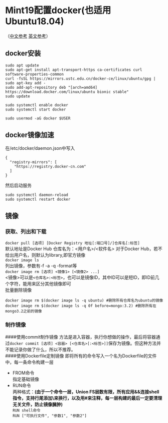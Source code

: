 # Mint19配置docker(也适用Ubuntu18.04)
（[中文参考](https://yeasy.gitbooks.io/docker_practice/install/mirror.html)
[英文参考](https://docs.docker.com/install/linux/docker-ce/ubuntu/#install-docker-ce)）
## docker安装
```
sudo apt update
sudo apt-get install apt-transport-https ca-certificates curl software-properties-common
curl -fsSL https://mirrors.ustc.edu.cn/docker-ce/linux/ubuntu/gpg | sudo apt-key add -
sudo add-apt-repository deb "[arch=amd64] https://download.docker.com/linux/ubuntu bionic stable"
sudo update

sudo systemctl enable docker
sudo systemctl start docker

sudo usermod -aG docker $USER
```
## docker镜像加速
在/etc/docker/daemon.json中写入
```
{
  "registry-mirrors": [
    "https://registry.docker-cn.com"
  ]
}
```

然后启动服务
```
sudo systemctl daemon-reload
sudo systemctl restart docker
```
## 镜像
### 获取、列出和下载
`docker pull [选项] [Docker Registry 地址[:端口号]/]仓库名[:标签]`<br>
默认地址是Docker Hub  仓库名为：&lt;用户名&gt;/&lt;软件名&gt; 对于Docker Hub，若不给出用户名，则默认为library,即官方镜像<br>
`docker image ls`<br>
列出镜像，参数有-f -a -q -format等<br>
`docker image rm [选项] <镜像1> [<镜像2> ...]`<br>
&lt;镜像&gt;可以是`<仓库名>:<标签>`，也可以是镜像ID，其中ID可以是短ID，即ID前几个字符，能用来区分其他镜像即可<br>
批量删除镜像
```
docker image rm $(docker image ls -q ubuntu) #删除所有仓库名为ubuntu的镜像
docker image rm $(docker image ls -q 0f before=mongo:3.2) #删除所有在mongo3.2之前的镜像
```
### 制作镜像
####使用commit制作镜像
方法是进入容器，执行你想做的操作，最后将容器通过`docker commit [选项] <容器> [<仓库名>[:<标签>]]`保存为镜像。但这种方法并不能记录你做了什么，所以不推荐。<br>
####使用Dockerfile定制镜像
即将所有的命令写入一个名为Dockerfile的文件中，每一条命令构建一层  

- FROM命令  
指定基础镜像
- RUN命令  
两种格式：**(由于一个命令一层，Union FS层数有限，所有应用&&连接shell指令，支持行尾添加\来换行，以及用#来注释，每一层构建的最后一定要清理无关文件，防止镜像臃肿)**  
`RUN shell命令`   
`RUN ["可执行文件", "参数1", "参数2"]`










